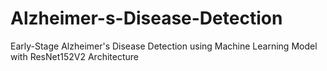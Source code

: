 # Alzheimer-s-Disease-Detection
Early-Stage Alzheimer's Disease Detection using Machine Learning Model with ResNet152V2 Architecture

